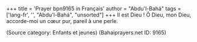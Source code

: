 +++
title = 'Prayer bpn9165 in Français'
author = "Abdu'l-Bahá"
tags = ['lang-fr', '', "Abdu'l-Bahá", "unsorted"]
+++
Il est Dieu ! Ô Dieu, mon Dieu, accorde-moi un cœur pur, pareil à une perle.

(Source category: Enfants et jeunes)
(Bahaiprayers.net ID: 9165)
